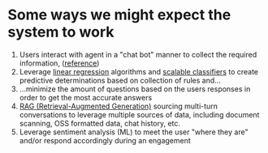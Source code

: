 # Some ways we might expect the system to work

1. Users interact with agent in a "chat bot" manner to collect the required information, ([reference](https://python.langchain.com/docs/modules/agents/agent_types/openai_functions_agent/))
2. Leverage [linear regression](https://www.ibm.com/topics/linear-regression) algorithms and [scalable classifiers](https://www.ibm.com/topics/naive-bayes) to create predictive determinations based on collection of rules and...
3. ...minimize the amount of questions based on the users responses in order to get the most accurate answers
4. [RAG (Retrieval-Augmented Generation)](https://blogs.nvidia.com/blog/what-is-retrieval-augmented-generation/) sourcing multi-turn conversations to leverage multiple sources of data, including document scanning, OSS formatted data, chat history, etc.
5. Leverage sentiment analysis (ML) to meet the user "where they are" and/or respond accordingly during an engagement
